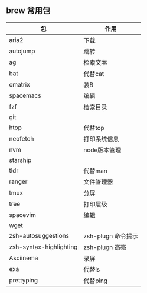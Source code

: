 ## brew 常用包

| 包                      | 作用               |
| ----------------------- | ------------------ |
| aria2                   | 下载               |
| autojump                | 跳转               |
| ag                      | 检索文本           |
| bat                     | 代替cat            |
| cmatrix                 | 装B                |
| spacemacs               | 编辑               |
| fzf                     | 检索目录           |
| git                     |                    |
| htop                    | 代替top            |
| neofetch                | 打印系统信息       |
| nvm                     | node版本管理       |
| starship                |                    |
| tldr                    | 代替man            |
| ranger                  | 文件管理器         |
| tmux                    | 分屏               |
| tree                    | 打印层级           |
| spacevim                | 编辑               |
| wget                    |                    |
| zsh-autosuggestions     | zsh-plugn 命令提示 |
| zsh-syntax-highlighting | zsh-plugn 高亮     |
| Asciinema               | 录屏               |
| exa                     | 代替ls             |
| prettyping              | 代替ping           |